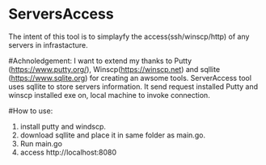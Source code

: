 # ServersAccess
The intent of this tool is to simplayfy the access(ssh/winscp/http) of any servers in infrastacture. 

#Achnoledgement:
I want to extend my thanks to Putty (https://www.putty.org/), Winscp(https://winscp.net) and sqllite (https://www.sqlite.org) for creating an awsome tools.
ServerAccess tool uses sqllite to store servers information. It send request installed Putty and winscp installed exe on, local machine to invoke connection.

#How to use:
1. install putty and windscp.
2. download sqllite and place it in same folder as main.go.
3. Run main.go 
4. access http://localhost:8080
